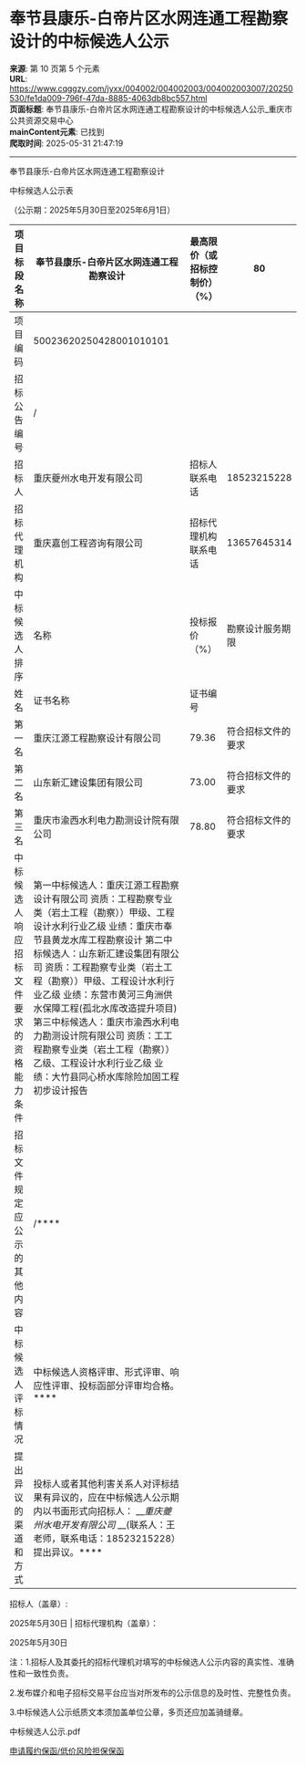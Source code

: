 # 奉节县康乐-白帝片区水网连通工程勘察设计的中标候选人公示

**来源**: 第 10 页第 5 个元素  
**URL**: https://www.cqggzy.com/jyxx/004002/004002003/004002003007/20250530/fe1da009-796f-47da-8885-4063db8bc557.html  
**页面标题**: 奉节县康乐-白帝片区水网连通工程勘察设计的中标候选人公示_重庆市公共资源交易中心  
**mainContent元素**: 已找到  
**爬取时间**: 2025-05-31 21:47:19

---

奉节县康乐-白帝片区水网连通工程勘察设计

中标候选人公示表

（公示期：2025年5月30日至2025年6月1日）

项目标段名称 |  奉节县康乐-白帝片区水网连通工程勘察设计 |  最高限价（或招标控制价） （%） |  80  
---|---|---|---  
项目编码 |  50023620250428001010101  
招标公告编号 |  /  
招标人 |  重庆夔州水电开发有限公司 |  招标人联系电话 |  18523215228  
招标代理机构 |  重庆嘉创工程咨询有限公司 |  招标代理机构联系电话 |  13657645314  
中标候选人排序 |  名称 |  投标报价 （%） |  勘察设计服务期限 |  质量目标 |  拟任项目负责人  
姓名 |  证书名称 |  证书编号  
第一名 |  重庆江源工程勘察设计有限公司 |  79.36 |  符合招标文件的要求 |  达到招标文件的要求 |  黎丹 |  注册土木 工程师 （岩土） |  AY235000827****  
第二名 |  山东新汇建设集团有限公司 |  73.00 |  符合招标文件的要求 |  达到招标文件的要求 |  李恩辉 |  注册土木工程师(水利水电) |  AS243700294  
第三名 |  重庆市渝西水利电力勘测设计院有限公司 |  78.80 |  符合招标文件的要求 |  达到招标文件的要求 |  杨超 |  注册土木 工程（水利水电工程）水工结构 |  0009796  
中标候选人响应招标文件要求的资格能力条件 |  第一中标候选人：重庆江源工程勘察设计有限公司 资质：工程勘察专业类（岩土工程（勘察））甲级、工程设计水利行业乙级 业绩：重庆市奉节县黄龙水库工程勘察设计 第二中标候选人：山东新汇建设集团有限公司 资质：工程勘察专业类（岩土工程（勘察））甲级、工程设计水利行业乙级 业绩：东营市黄河三角洲供水保障工程(孤北水库改造提升项目) 第三中标候选人：重庆市渝西水利电力勘测设计院有限公司 资质：工工程勘察专业类（岩土工程（勘察））乙级、工程设计水利行业乙级 业绩：大竹县同心桥水库除险加固工程初步设计报告  
招标文件规定应公示的其他内容 |  /****  
中标候选人评标情况 |  中标候选人资格评审、形式评审、响应性评审、投标函部分评审均合格。****  
提出异议的渠道和方式 |  投标人或者其他利害关系人对评标结果有异议的，应在中标候选人公示期内以书面形式向招标人： ___重庆夔州水电开发有限公司_ __(联系人：王老师，联系电话：18523215228）提出异议。****  
招标人（盖章）:    
  
  
  
  
  
2025年5月30日 |  招标代理机构（盖章）：   
  
  
  
  
  
2025年5月30日  
  
注：1.招标人及其委托的招标代理机对填写的中标候选人公示内容的真实性、准确性和一致性负责。

2.发布媒介和电子招标交易平台应当对所发布的公示信息的及时性、完整性负责。

3.中标候选人公示纸质文本须加盖单位公章，多页还应加盖骑缝章。

  
  
  
中标候选人公示.pdf    
  
[ 申请履约保函/低价风险担保保函 ](https://jrfw.jszx.cqggzy.com/financeplatform/index.html)


